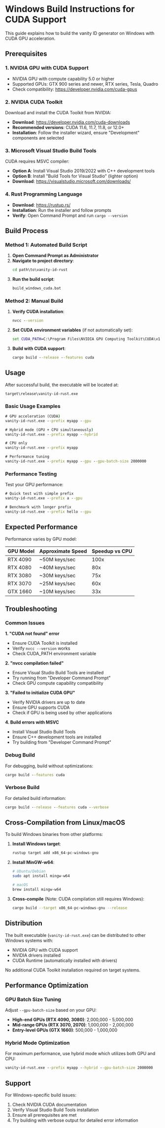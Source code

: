# Windows Build Instructions for CUDA Support

This guide explains how to build the vanity ID generator on Windows with CUDA GPU acceleration.

## Prerequisites

### 1. NVIDIA GPU with CUDA Support

- NVIDIA GPU with compute capability 5.0 or higher
- Supported GPUs: GTX 900 series and newer, RTX series, Tesla, Quadro
- Check compatibility: https://developer.nvidia.com/cuda-gpus

### 2. NVIDIA CUDA Toolkit

Download and install the CUDA Toolkit from NVIDIA:

- **Download**: https://developer.nvidia.com/cuda-downloads
- **Recommended versions**: CUDA 11.6, 11.7, 11.8, or 12.0+
- **Installation**: Follow the installer wizard, ensure "Development" components are selected

### 3. Microsoft Visual Studio Build Tools

CUDA requires MSVC compiler:

- **Option A**: Install Visual Studio 2019/2022 with C++ development tools
- **Option B**: Install "Build Tools for Visual Studio" (lighter option)
- **Download**: https://visualstudio.microsoft.com/downloads/

### 4. Rust Programming Language

- **Download**: https://rustup.rs/
- **Installation**: Run the installer and follow prompts
- **Verify**: Open Command Prompt and run `cargo --version`

## Build Process

### Method 1: Automated Build Script

1. **Open Command Prompt as Administrator**
2. **Navigate to project directory**:
   ```cmd
   cd path\to\vanity-id-rust
   ```
3. **Run the build script**:
   ```cmd
   build_windows_cuda.bat
   ```

### Method 2: Manual Build

1. **Verify CUDA installation**:

   ```cmd
   nvcc --version
   ```

2. **Set CUDA environment variables** (if not automatically set):

   ```cmd
   set CUDA_PATH=C:\Program Files\NVIDIA GPU Computing Toolkit\CUDA\v12.0
   ```

3. **Build with CUDA support**:
   ```cmd
   cargo build --release --features cuda
   ```

## Usage

After successful build, the executable will be located at:

```
target\release\vanity-id-rust.exe
```

### Basic Usage Examples

```cmd
# GPU acceleration (CUDA)
vanity-id-rust.exe --prefix myapp --gpu

# Hybrid mode (GPU + CPU simultaneously)
vanity-id-rust.exe --prefix myapp --hybrid

# CPU only
vanity-id-rust.exe --prefix myapp

# Performance tuning
vanity-id-rust.exe --prefix myapp --gpu --gpu-batch-size 2000000
```

### Performance Testing

Test your GPU performance:

```cmd
# Quick test with simple prefix
vanity-id-rust.exe --prefix a --gpu

# Benchmark with longer prefix
vanity-id-rust.exe --prefix hello --gpu
```

## Expected Performance

Performance varies by GPU model:

| GPU Model | Approximate Speed | Speedup vs CPU |
| --------- | ----------------- | -------------- |
| RTX 4090  | ~50M keys/sec     | 100x           |
| RTX 4080  | ~40M keys/sec     | 80x            |
| RTX 3080  | ~30M keys/sec     | 75x            |
| RTX 3070  | ~25M keys/sec     | 60x            |
| GTX 1660  | ~10M keys/sec     | 33x            |

## Troubleshooting

### Common Issues

**1. "CUDA not found" error**

- Ensure CUDA Toolkit is installed
- Verify `nvcc --version` works
- Check CUDA_PATH environment variable

**2. "nvcc compilation failed"**

- Ensure Visual Studio Build Tools are installed
- Try running from "Developer Command Prompt"
- Check GPU compute capability compatibility

**3. "Failed to initialize CUDA GPU"**

- Verify NVIDIA drivers are up to date
- Ensure GPU supports CUDA
- Check if GPU is being used by other applications

**4. Build errors with MSVC**

- Install Visual Studio Build Tools
- Ensure C++ development tools are installed
- Try building from "Developer Command Prompt"

### Debug Build

For debugging, build without optimizations:

```cmd
cargo build --features cuda
```

### Verbose Build

For detailed build information:

```cmd
cargo build --release --features cuda --verbose
```

## Cross-Compilation from Linux/macOS

To build Windows binaries from other platforms:

1. **Install Windows target**:

   ```bash
   rustup target add x86_64-pc-windows-gnu
   ```

2. **Install MinGW-w64**:

   ```bash
   # Ubuntu/Debian
   sudo apt install mingw-w64

   # macOS
   brew install mingw-w64
   ```

3. **Cross-compile** (Note: CUDA compilation still requires Windows):
   ```bash
   cargo build --target x86_64-pc-windows-gnu --release
   ```

## Distribution

The built executable (`vanity-id-rust.exe`) can be distributed to other Windows systems with:

- NVIDIA GPU with CUDA support
- NVIDIA drivers installed
- CUDA Runtime (automatically installed with drivers)

No additional CUDA Toolkit installation required on target systems.

## Performance Optimization

### GPU Batch Size Tuning

Adjust `--gpu-batch-size` based on your GPU:

- **High-end GPUs (RTX 4090, 3080)**: 2,000,000 - 5,000,000
- **Mid-range GPUs (RTX 3070, 2070)**: 1,000,000 - 2,000,000
- **Entry-level GPUs (GTX 1660)**: 500,000 - 1,000,000

### Hybrid Mode Optimization

For maximum performance, use hybrid mode which utilizes both GPU and CPU:

```cmd
vanity-id-rust.exe --prefix myapp --hybrid --gpu-batch-size 2000000
```

## Support

For Windows-specific build issues:

1. Check NVIDIA CUDA documentation
2. Verify Visual Studio Build Tools installation
3. Ensure all prerequisites are met
4. Try building with verbose output for detailed error information
